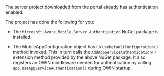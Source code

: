 The server project downloaded from the portal already has authentication enabled.

The project has done the following for you:

* The `Microsoft.Azure.Mobile.Server.Authentication` NuGet package is installed.

* The MobileAppConfiguration object has its `UseDefaultConfiguration()` method invoked. This in turn calls the `AddAppServiceAuthentication()` extension method provided by the above NuGet package. It also registers an OWIN middleware needed for authentication by calling `app.UseAppServiceAuthentication()` during OWIN startup.